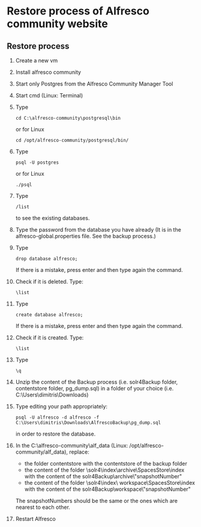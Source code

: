 ﻿
# Restore process of Alfresco community website

## Restore process

 1. Create a new vm
 2. Install alfresco community
 3. Start only Postgres from the Alfresco Community Manager Tool
 4. Start cmd (Linux: Terminal)
 5. Type
	```
	cd C:\alfresco-community\postgresql\bin
	```
	or for Linux
	```
	cd /opt/alfresco-community/postgresql/bin/
	```
 6. Type
	```
	psql -U postgres
	```
	or for Linux
	```
	./psql
	```	
 7. Type 
	```
	/list
	```	
	to see the existing databases.
 8. Type the password from the database you have already (It is in the alfresco-global.properties file. See the backup process.)
 9. Type
	```
	drop database alfresco;
	```			
     If there is a mistake, press enter and then type again the command.
 10. Check if it is deleted. Type: 
		```
		\list
		```	
 11. Type
		```
		create database alfresco;
		```	
     If there is a mistake, press enter and then type again the command.
 12.  Check if it is created. Type: 
		```
		\list
		```	
 13. Type
		```
		\q
		```
 14. Unzip the content of the Backup process (i.e. solr4Backup folder, contentstore folder, pg_dump.sql) in a folder of your choice (i.e. C:\Users\dimitris\Downloads)
 15. Type editing your path appropriately:
		```
		psql -U alfresco -d alfresco -f C:\Users\dimitris\Downloads\AlfrescoBackup\pg_dump.sql
		```
		in order to restore the database.
 16. In the C:\alfresco-community\alf_data (Linux: /opt/alfresco-community/alf_data), replace:
		- the folder contentstore with the contentstore of the backup folder
		- the content of the folder \solr4\index\archive\SpacesStore\index with the content of the solr4Backup\archive\\"snapshotNumber"
		- the content of the folder \solr4\index\ workspace\SpacesStore\index with the content of the solr4Backup\workspace\\"snapshotNumber"

		The snapshotNumbers should be the same or the ones which are nearest to each other.
 17. Restart Alfresco


